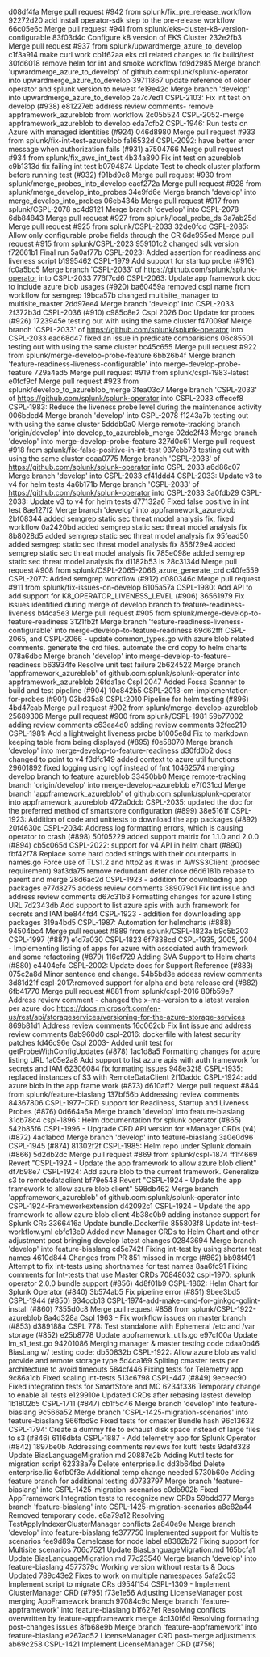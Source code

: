 d08df4fa Merge pull request #942 from splunk/fix_pre_release_workflow
92272d20 add install operator-sdk step to the pre-release workflow
66c05e6c Merge pull request #941 from splunk/eks-cluster-k8-version-configurable
83f03d4c Configure k8 version of EKS Cluster
232e2fb3 Merge pull request #937 from splunk/upwardmerge_azure_to_develop
c1f3a914 make curl work
cb1f62aa eks ctl related changes to fix build/test
30fd6018 remove helm for int and smoke workflow
fd9d2985 Merge branch 'upwardmerge_azure_to_develop' of github.com:splunk/splunk-operator into upwardmerge_azure_to_develop
39711867 update reference of older operator and splunk version to newest
fe19e42c Merge branch 'develop' into upwardmerge_azure_to_develop
2a7c7ed1 CSPL-2103: Fix int test on develop (#938)
e81227eb address review comments- remove appframework_azureblob from workflow
2c05b524 CSPL-2052-merge appframework_azureblob to develop
eda7cfb2 CSPL-1946: Run tests on Azure with managed identities (#924)
046d8980 Merge pull request #933 from splunk/fix-int-test-azureblob
fa16532d CSPL-2092: have better error message when authorization fails (#931)
a7504766 Merge pull request #934 from splunk/fix_aws_int_test
4b34a890 Fix int test on azureblob
c9b1313d fix failing int test
b0794874 Update Test to check cluster platform before running test (#932)
f91bd9c8 Merge pull request #930 from splunk/merge_probes_into_develop
eacf272a Merge pull request #928 from splunk/merge_develop_into_probes
34e9fd6e Merge branch 'develop' into merge_develop_into_probes
06eb434b Merge pull request #917 from splunk/CSPL-2078
ac4d9121 Merge branch 'develop' into CSPL-2078
6db84843 Merge pull request #927 from splunk/local_probe_ds
3a7ab25d Merge pull request #925 from splunk/CSPL-2033
32de0fcd CSPL-2085: Allow only configurable probe fields through the CR
6de955ed Merge pull request #915 from splunk/CSPL-2023
959101c2 changed sdk version
f72661b1 Final run
5a0af77b CSPL-2023: Added assertion for readiness and liveness script
b1995462 CSPL-1979 Add support for startup probe (#916)
fc0a5bc5 Merge branch 'CSPL-2033' of https://github.com/splunk/splunk-operator into CSPL-2033
776f7cd6 CSPL-2063: Update app framework doc to include azure blob usages (#920)
ba60459a removed cspl name from workflow for semgrep
19bca57b changed multisite_manager to multisite_master
2dd97ee4 Merge branch 'develop' into CSPL-2033
2f372b3d CSPL-2036 (#910)
c985c8e2 Cspl 2026 Doc Update for probes (#926)
1723945e testing out with using the same cluster
f47009af Merge branch 'CSPL-2033' of https://github.com/splunk/splunk-operator into CSPL-2033
ead68d47 fixed an issue in predicate comparisions
06c85501 testing out with using the same cluster
bc45c655 Merge pull request #922 from splunk/merge-develop-probe-feature
6bb26b4f Merge branch 'feature-readiness-liveness-configurable' into merge-develop-probe-feature
729a4ad5 Merge pull request #919 from splunk/cspl-1983-latest
e0fcf9cf Merge pull request #923 from splunk/develop_to_azureblob_merge
3fea03c7 Merge branch 'CSPL-2033' of https://github.com/splunk/splunk-operator into CSPL-2033
cffecef8 CSPL-1983: Reduce the liveness probe level during the maintenance activity
006bdcd4 Merge branch 'develop' into CSPL-2078
f1243a7b testing out with using the same cluster
5dddb0a0 Merge remote-tracking branch 'origin/develop' into develop_to_azureblob_merge
02de2f43 Merge branch 'develop' into merge-develop-probe-feature
327d0c61 Merge pull request #918 from splunk/fix-false-positive-in-int-test
937ebb73 testing out with using the same cluster
ecaa0775 Merge branch 'CSPL-2033' of https://github.com/splunk/splunk-operator into CSPL-2033
a6d86c07 Merge branch 'develop' into CSPL-2033
cf41ddd4 CSPL-2033: Update v3 to v4 for helm tests
4a6b171b Merge branch 'CSPL-2033' of https://github.com/splunk/splunk-operator into CSPL-2033
3a0fdb29 CSPL-2033: Update v3 to v4 for helm tests
d77132a6 Fixed false positive in int test
8ae127f2 Merge branch 'develop' into appframework_azureblob
2bf08344 added semgrep static sec threat model analysis fix, fixed workflow
0a2420bd added semgrep static sec threat model analysis fix
8b8028d5 added semgrep static sec threat model analysis fix
95fead50 added semgrep static sec threat model analysis fix
856f29e4 added semgrep static sec threat model analysis fix
785e098e added semgrep static sec threat model analysis fix
d1182b53 ls
28c3134d Merge pull request #908 from splunk/CSPL-2065-2066_azure_generate_crd
c40fe559 CSPL-2077: Added semgrep workflow (#912)
d080346c Merge pull request #911 from splunk/fix-issues-on-develop
6105a57a CSPL-1980: Add API to add support for K8_OPERATOR_LIVENESS_LEVEL (#906)
36561979 Fix issues identified during merge of develop branch to feature-readiness-liveness
bf4ca5e3 Merge pull request #905 from splunk/merge-develop-to-feature-readiness
3121fb2f Merge branch 'feature-readiness-liveness-configurable' into merge-develop-to-feature-readiness
69d62fff CSPL-2065, and CSPL-2066 - update common_types.go with azure blob related comments. generate the crd files. automate the crd copy to helm charts
078a6dbc Merge branch 'develop' into merge-develop-to-feature-readiness
b63934fe Resolve unit test failure
2b624522 Merge branch 'appframework_azureblob' of github.com:splunk/splunk-operator into appframework_azureblob
26fda1ac Cspl 2047 Added Fossa Scanner to build and test pipeline (#904)
10c842b5 CSPL-2018-cm-implementation-for-probes (#901)
03bd35a8 CSPL:2010 Pipeline for helm testing (#896)
4bd47cab Merge pull request #902 from splunk/merge-develop-azureblob
25689306 Merge pull request #900 from splunk/CSPL-1981
59b77002 adding review comments
c63ea4d0 adding review comments
32fec219 CSPL-1981: Add a lightweight liveness probe
b1005e8d Fix to markdown keeping table from being displayed (#895)
f0e58070 Merge branch 'develop' into merge-develop-to-feature-readiness
d30fd0b2 docs changed to point to v4
f3dfc149 added context to azure util functions
29601892 fixed logging using logf instead of fmt
10462574 merging develop branch to feature azureblob
33450bb0 Merge remote-tracking branch 'origin/develop' into merge-develop-azureblob
e7f031cd Merge branch 'appframework_azureblob' of github.com:splunk/splunk-operator into appframework_azureblob
472a0dcb CSPL-2035: updated the doc for the preferred method of smartstore configuration (#899)
38e5161f CSPL-1923: Addition of code and unittests to download the app packages (#892)
20f4630c CSPL-2034: Address log formatting errors, which is causing operator to crash (#898)
50f05229 added support matrix for 1.1.0 and 2.0.0 (#894)
cb5c065d CSPL-2022: support for v4 API in helm chart  (#890)
fbf42f78 Replace some hard coded strings with their counterparts in names.go Force use of TLS1.2 and http2 as it was in AWSS3Client (prodsec requirement)
9af3da75 remove redundant defer close
d6d6181b rebase to parent and merge
28d6ac2d CSPL-1923 - addition for downloading app packages
e77d8275 addess review comments
389079c1 Fix lint issue and address review comments
d67c31b3 Formatting changes for azure listing URL
7d2343db Add support to list azure apis with auth framework for secrets and IAM
be844fd4 CSPL-1923 - addition for downloading app packages
319a4bd5 CSPL-1987: Automation for helmcharts (#888)
94504bc4 Merge pull request #889 from splunk/CSPL-1823a
b9c5b203 CSPL-1997 (#887)
e1d7a030 CSPL-1823
6f7838cd CSPL-1935, 2005, 2004 - Implementing listing of apps for azure with associated auth framework and some refactoring  (#879)
116cf729 Adding SVA Support to Helm charts (#880)
e4404efc CSPL-2002: Update docs for Support Reference (#883)
075c2a8d Minor sentence end change.
54b5bd3e addess review comments
3d81d21f cspl-2017:removed support for alpha and beta release crd (#882)
6fb41770 Merge pull request #881 from splunk/cspl-2016
80fb59e7 Address review comment - changed the x-ms-version to a latest version per azure doc https://docs.microsoft.com/en-us/rest/api/storageservices/versioning-for-the-azure-storage-services
869b81d1 Address review comments
16c062cb Fix lint issue and address review comments
8ab960d0 cspl-2016: dockerfile with latest security patches
fd46c96e Cspl 2003- Added unit test for getProbeWithConfigUpdates (#878)
1ac1d8a5 Formatting changes for azure listing URL
1a05e2a8 Add support to list azure apis with auth framework for secrets and IAM
62306084 fix formating issues
948e32f8 CSPL-1935: replaced instances of S3 with RemoteDataClient
2f10addc CSPL-1924: add azure blob in the app frame work (#873)
d610aff2 Merge pull request #844 from splunk/feature-biaslang
137bf56b Addressing review comments
84367806 CSPL-1977-CRD support for Readiness, Startup and Liveness Probes (#876)
0d664a6a Merge branch 'develop' into feature-biaslang
31cb78c4 cspl-1896 : Helm documentation for splunk operator  (#865)
542b85f6 CSPL-1996 - Upgrade CRD API version for *Manager CRDs (v4) (#872)
4ac1abcd Merge branch 'develop' into feature-biaslang
3a0e0d96 CSPL-1945 (#874)
81302f2f CSPL-1985: Helm repo under Splunk domain (#866)
5d2db2dc Merge pull request #869 from splunk/cspl-1874
ff1f4669 Revert "CSPL-1924 - Update the app framework to allow azure blob client"
df7b98e7 CSPL-1924: Add azure blob to the current framework. Generalize s3 to remotedataclient
bf79e548 Revert "CSPL-1924 - Update the app framework to allow azure blob client"
598db462 Merge branch 'appframework_azureblob' of github.com:splunk/splunk-operator into CSPL-1924-Frameworkextension
d42092c1 CSPL-1924 - Update the app framework to allow azure blob client
4b38c0b9 adding instance support for Splunk CRs
3366416a Update bundle.Dockerfile
855803f8 Update int-test-workflow.yml
ebfc13e0 Added new Manager CRDs to Helm Chart and other adjustment post bringing develop latest changes
02843694 Merge branch 'develop' into feature-biaslang
cd5e742f Fixing int-test by using shorter test names
4610d844 Changes from PR 851 missed in merge (#862)
bb98f491 Attempt to fix int-tests using shortnames for test names
8aa6fc91 Fixing comments for Int-tests that use Master CRDs
70848032 cspl-1970: splunk operator 2.0.0 bundle support (#856)
4d8f01b9 CSPL-1862: Helm Chart for Splunk Operator (#840)
3b574ab5 Fix pipeline error (#851)
9bee3bd5 CSPL-1944 (#850)
934ccb13 CSPL-1974-add-make-cmd-for-ginkgo-golint-install (#860)
7355d0c8 Merge pull request #858 from splunk/CSPL-1922-azureblob
8a4d328a Cspl 1963 - Fix workflow issues on master branch (#853)
d389188a CSPL 778: Test standalone with Ephemeral /etc and /var storage (#852)
e25b8778 Update appframework_utils.go
e97cf00a Update lm_s1_test.go
94201086 Merging manager & master testing code
cdaa0b46 BiasLang w/ testing code:
db50832b CSPL-1922: Allow azure blob as valid provide and remote storage type
5d4ca169 Spliting cmaster tests per architecture to avoid timeouts
584cf446 Fixing tests for Telemetry app
9c86a1cb Fixed scaling int-tests
513c6798 CSPL-447 (#849)
9eceec90 Fixed integration tests for SmartStore and MC
6234f336 Temporary change to enable all tests
e129910e Updated CRDs after rebasing lastest develop
1b1802b5 CSPL-1711 (#847)
cb1f5d46 Merge branch 'develop' into feature-biaslang
9c566a52 Merge branch 'CSPL-1425-migration-scenarios' into feature-biaslang
966fbd9c Fixed tests for cmaster Bundle hash
96c13632 CSPL-1794: Create a dummy file to exhaust disk space instead of large files to s3 (#846)
6116dbfa CSPL-1887 - Add telemetry app for Splunk Operator (#842)
1897be0b Addressing comments reviews for kuttl tests
9dafd328 Update BiasLanguageMigration.md
20887e2b Adding Kuttl tests for migration script
62338a7e Delete enterprise.lic
dd3b64bd Delete enterprise.lic
6cfb0f3e Additional temp change needed
5730b60e Adding feature branch for additional testing
d0733797 Merge branch 'feature-biaslang' into CSPL-1425-migration-scenarios
c0db902b Fixed AppFramework Integration tests to recognize new CRDs
59bdd377 Merge branch 'feature-biaslang' into CSPL-1425-migration-scenarios
a8e82a44 Removed temporary code.
e8a79a12 Resolving TestApplyIndexerClusterManager conflicts
2a840e9e Merge branch 'develop' into feature-biaslang
fe377750 Implemented support for Multisite scenarios
fee9d89a Camelcase for node label
e8382b72 Fixing support for Multisite scenarios
706c7521 Update BiasLanguageMigration.md
165bcfa1 Update BiasLanguageMigration.md
77c23540 Merge branch 'develop' into feature-biaslang
4577379c Working version without restarts & Docs Updated
789c43e2 Fixes to work on multiple namespaces
5afa2c53 Implement script to migrate CRs
d954f154 CSPL-1309 - Implement ClusterManager CRD (#795)
f73e1e56 Adjusting LicenseManager post merging AppFramework branch
97084c9c Merge branch 'feature-appframework' into feature-biaslang
b1f627ef Resolving conflicts overwritten by feature-appframework merge
4c130f6d Resolving formating post-changes issues
8fb68e9b Merge branch 'feature-appframework' into feature-biaslang
e267ad52 LicenseManager CRD post-merge adjustments
ab69c258 CSPL-1421 Implement LicenseManager CRD (#756)
